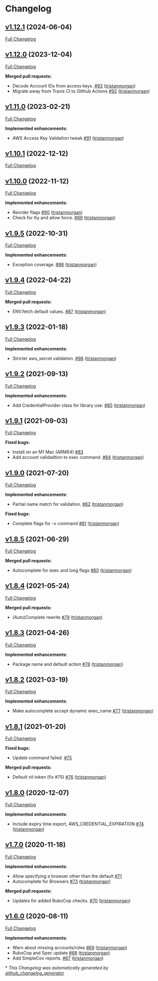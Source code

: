 # Changelog

## [v1.12.1](https://github.com/tristanmorgan/awskeyring/tree/v1.12.1) (2024-06-04)

[Full Changelog](https://github.com/tristanmorgan/awskeyring/compare/v1.12.0...v1.12.1)

## [v1.12.0](https://github.com/tristanmorgan/awskeyring/tree/v1.12.0) (2023-12-04)

[Full Changelog](https://github.com/tristanmorgan/awskeyring/compare/v1.11.0...v1.12.0)

**Merged pull requests:**

- Decode Account IDs from access keys. [\#93](https://github.com/tristanmorgan/awskeyring/pull/93) ([tristanmorgan](https://github.com/tristanmorgan))
- Migrate away from Travis CI to GitHub Actions [\#92](https://github.com/tristanmorgan/awskeyring/pull/92) ([tristanmorgan](https://github.com/tristanmorgan))

## [v1.11.0](https://github.com/tristanmorgan/awskeyring/tree/v1.11.0) (2023-02-21)

[Full Changelog](https://github.com/tristanmorgan/awskeyring/compare/v1.10.1...v1.11.0)

**Implemented enhancements:**

- AWS Access Key Validation tweak [\#91](https://github.com/tristanmorgan/awskeyring/pull/91) ([tristanmorgan](https://github.com/tristanmorgan))

## [v1.10.1](https://github.com/tristanmorgan/awskeyring/tree/v1.10.1) (2022-12-12)

[Full Changelog](https://github.com/tristanmorgan/awskeyring/compare/v1.10.0...v1.10.1)

## [v1.10.0](https://github.com/tristanmorgan/awskeyring/tree/v1.10.0) (2022-11-12)

[Full Changelog](https://github.com/tristanmorgan/awskeyring/compare/v1.9.5...v1.10.0)

**Implemented enhancements:**

- Reorder flags [\#90](https://github.com/tristanmorgan/awskeyring/pull/90) ([tristanmorgan](https://github.com/tristanmorgan))
- Check for tty and allow force. [\#89](https://github.com/tristanmorgan/awskeyring/pull/89) ([tristanmorgan](https://github.com/tristanmorgan))

## [v1.9.5](https://github.com/tristanmorgan/awskeyring/tree/v1.9.5) (2022-10-31)

[Full Changelog](https://github.com/tristanmorgan/awskeyring/compare/v1.9.4...v1.9.5)

**Implemented enhancements:**

- Exception coverage. [\#88](https://github.com/tristanmorgan/awskeyring/pull/88) ([tristanmorgan](https://github.com/tristanmorgan))

## [v1.9.4](https://github.com/tristanmorgan/awskeyring/tree/v1.9.4) (2022-04-22)

[Full Changelog](https://github.com/tristanmorgan/awskeyring/compare/v1.9.3...v1.9.4)

**Merged pull requests:**

- ENV.fetch default values. [\#87](https://github.com/tristanmorgan/awskeyring/pull/87) ([tristanmorgan](https://github.com/tristanmorgan))

## [v1.9.3](https://github.com/tristanmorgan/awskeyring/tree/v1.9.3) (2022-01-18)

[Full Changelog](https://github.com/tristanmorgan/awskeyring/compare/v1.9.2...v1.9.3)

**Implemented enhancements:**

- Stricter aws\_secret validation. [\#86](https://github.com/tristanmorgan/awskeyring/pull/86) ([tristanmorgan](https://github.com/tristanmorgan))

## [v1.9.2](https://github.com/tristanmorgan/awskeyring/tree/v1.9.2) (2021-09-13)

[Full Changelog](https://github.com/tristanmorgan/awskeyring/compare/v1.9.1...v1.9.2)

**Implemented enhancements:**

- Add CredentialProvider class for library use. [\#85](https://github.com/tristanmorgan/awskeyring/pull/85) ([tristanmorgan](https://github.com/tristanmorgan))

## [v1.9.1](https://github.com/tristanmorgan/awskeyring/tree/v1.9.1) (2021-09-03)

[Full Changelog](https://github.com/tristanmorgan/awskeyring/compare/v1.9.0...v1.9.1)

**Fixed bugs:**

- Install on an M1 Mac \(ARM64\) [\#83](https://github.com/tristanmorgan/awskeyring/issues/83)
- Add account validadtion to exec command. [\#84](https://github.com/tristanmorgan/awskeyring/pull/84) ([tristanmorgan](https://github.com/tristanmorgan))

## [v1.9.0](https://github.com/tristanmorgan/awskeyring/tree/v1.9.0) (2021-07-20)

[Full Changelog](https://github.com/tristanmorgan/awskeyring/compare/v1.8.5...v1.9.0)

**Implemented enhancements:**

- Partial name match for validation. [\#82](https://github.com/tristanmorgan/awskeyring/pull/82) ([tristanmorgan](https://github.com/tristanmorgan))

**Fixed bugs:**

- Complete flags for -v command [\#81](https://github.com/tristanmorgan/awskeyring/pull/81) ([tristanmorgan](https://github.com/tristanmorgan))

## [v1.8.5](https://github.com/tristanmorgan/awskeyring/tree/v1.8.5) (2021-06-29)

[Full Changelog](https://github.com/tristanmorgan/awskeyring/compare/v1.8.4...v1.8.5)

**Merged pull requests:**

- Autocomplete for exec and long flags [\#80](https://github.com/tristanmorgan/awskeyring/pull/80) ([tristanmorgan](https://github.com/tristanmorgan))

## [v1.8.4](https://github.com/tristanmorgan/awskeyring/tree/v1.8.4) (2021-05-24)

[Full Changelog](https://github.com/tristanmorgan/awskeyring/compare/v1.8.3...v1.8.4)

**Merged pull requests:**

- \(Auto\)Complete rewrite [\#79](https://github.com/tristanmorgan/awskeyring/pull/79) ([tristanmorgan](https://github.com/tristanmorgan))

## [v1.8.3](https://github.com/tristanmorgan/awskeyring/tree/v1.8.3) (2021-04-26)

[Full Changelog](https://github.com/tristanmorgan/awskeyring/compare/v1.8.2...v1.8.3)

**Implemented enhancements:**

- Package name and default action [\#78](https://github.com/tristanmorgan/awskeyring/pull/78) ([tristanmorgan](https://github.com/tristanmorgan))

## [v1.8.2](https://github.com/tristanmorgan/awskeyring/tree/v1.8.2) (2021-03-19)

[Full Changelog](https://github.com/tristanmorgan/awskeyring/compare/v1.8.1...v1.8.2)

**Implemented enhancements:**

- Make autocomplete accept dynamic exec\_name [\#77](https://github.com/tristanmorgan/awskeyring/pull/77) ([tristanmorgan](https://github.com/tristanmorgan))

## [v1.8.1](https://github.com/tristanmorgan/awskeyring/tree/v1.8.1) (2021-01-20)

[Full Changelog](https://github.com/tristanmorgan/awskeyring/compare/v1.8.0...v1.8.1)

**Fixed bugs:**

- Update command failed. [\#75](https://github.com/tristanmorgan/awskeyring/issues/75)

**Merged pull requests:**

- Default nil token \(fix \#75\) [\#76](https://github.com/tristanmorgan/awskeyring/pull/76) ([tristanmorgan](https://github.com/tristanmorgan))

## [v1.8.0](https://github.com/tristanmorgan/awskeyring/tree/v1.8.0) (2020-12-07)

[Full Changelog](https://github.com/tristanmorgan/awskeyring/compare/v1.7.0...v1.8.0)

**Implemented enhancements:**

- Include expiry time export, AWS\_CREDENTIAL\_EXPIRATION [\#74](https://github.com/tristanmorgan/awskeyring/pull/74) ([tristanmorgan](https://github.com/tristanmorgan))

## [v1.7.0](https://github.com/tristanmorgan/awskeyring/tree/v1.7.0) (2020-11-18)

[Full Changelog](https://github.com/tristanmorgan/awskeyring/compare/v1.6.0...v1.7.0)

**Implemented enhancements:**

- Allow specifying a browser other than the default [\#71](https://github.com/tristanmorgan/awskeyring/issues/71)
- Autocomplete for Browsers [\#73](https://github.com/tristanmorgan/awskeyring/pull/73) ([tristanmorgan](https://github.com/tristanmorgan))

**Merged pull requests:**

- Updates for added RuboCop checks. [\#70](https://github.com/tristanmorgan/awskeyring/pull/70) ([tristanmorgan](https://github.com/tristanmorgan))

## [v1.6.0](https://github.com/tristanmorgan/awskeyring/tree/v1.6.0) (2020-08-11)

[Full Changelog](https://github.com/tristanmorgan/awskeyring/compare/v1.5.0...v1.6.0)

**Implemented enhancements:**

- Warn about missing accounts/roles [\#69](https://github.com/tristanmorgan/awskeyring/pull/69) ([tristanmorgan](https://github.com/tristanmorgan))
- RuboCop and Spec update [\#68](https://github.com/tristanmorgan/awskeyring/pull/68) ([tristanmorgan](https://github.com/tristanmorgan))
- Add SimpleCov reports. [\#67](https://github.com/tristanmorgan/awskeyring/pull/67) ([tristanmorgan](https://github.com/tristanmorgan))



\* *This Changelog was automatically generated by [github_changelog_generator](https://github.com/github-changelog-generator/github-changelog-generator)*
